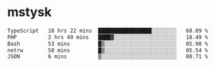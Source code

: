 # mstysk

<!--START_SECTION:waka-->

```txt
TypeScript   10 hrs 22 mins  █████████████████░░░░░░░░   68.09 %
PHP          2 hrs 49 mins   ████▓░░░░░░░░░░░░░░░░░░░░   18.49 %
Bash         53 mins         █▒░░░░░░░░░░░░░░░░░░░░░░░   05.90 %
netrw        50 mins         █▒░░░░░░░░░░░░░░░░░░░░░░░   05.54 %
JSON         6 mins          ▒░░░░░░░░░░░░░░░░░░░░░░░░   00.71 %
```

<!--END_SECTION:waka-->
